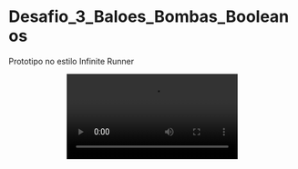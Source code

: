 # Desafio_3_Baloes_Bombas_Booleanos
 Prototipo no estilo Infinite Runner


<div align="center">
<video max-width="800" src= "https://github.com/Sam1536/Desafio_3_Baloes_Bombas_Booleanos/assets/89424721/718f8ea2-98c9-47f1-a6f6-bf06ebfe9bbb"/>
 </div>
